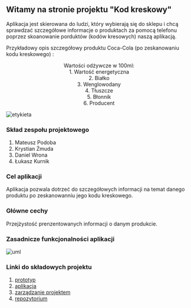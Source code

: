 ## Witamy na stronie projektu "Kod kreskowy"

Aplikacja jest skierowana do ludzi, który wybierają się do sklepu i chcą sprawdzać szczegółowe informacje o produktach za pomocą telefonu poprzez skoanowanie porduktów (kodów kresowych) naszą aplikacją.

Przykładowy opis szczegółowy produktu Coca-Cola (po zeskanowaniu kodu kreskowego) :

<center>Wartości odżywcze w 100ml:</center>
<center>1. Wartość energetyczna</center>
<center>2. Białko</center>
<center>3. Wenglowodany</center>
<center>4. Tłuszcze</center>
<center>5. Błonnik</center>
<center>6. Producent</center>

![etykieta](https://user-images.githubusercontent.com/44546814/58367479-0600ca80-7ee0-11e9-9f2e-b30da8fbc7f1.jpg)


### Skład zespołu projektowego

1. Mateusz Podoba
2. Krystian Żmuda
3. Daniel Wrona
4. Łukasz Kurnik



### Cel aplikacji

Aplikacja pozwala dotrzeć do szczegółowych informacji na temat danego produktu po zeskanowanniu jego kodu kreskowego.

### Główne cechy

Przejżystość prenzentowanych informacji o danym produkcie.

### Zasadnicze funkcjonalności aplikacji

![uml](https://user-images.githubusercontent.com/44546814/58367613-b15e4f00-7ee1-11e9-877a-939a836bdd70.png)

### Linki do składowych projektu

1. [prototyp](https://help.github.com/categories/github-pages-basics/) 
2. [aplikacja](https://help.github.com/categories/github-pages-basics/) 
3. [zarządzanie projektem](https://help.github.com/categories/github-pages-basics/) 
4. [repozytorium](https://help.github.com/categories/github-pages-basics/) 
